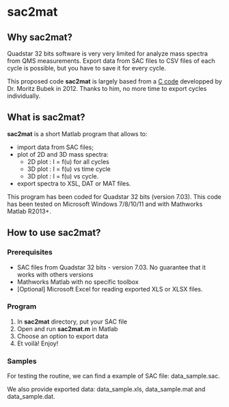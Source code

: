 # sac2mat

## Why sac2mat?

Quadstar 32 bits software is very very limited for analyze mass spectra from QMS measurements.
Export data from SAC files to CSV files of each cycle is possible, but you have to save it for every cycle.

This proposed code **sac2mat** is largely based from a [C code](http://www.bubek.org/sac2dat.php) developped by Dr. Moritz Bubek in 2012.
Thanks to him, no more time to export cycles individually.

## What is sac2mat?

 **sac2mat** is a short Matlab program that allows to:

* import data from SAC files;
* plot of 2D and 3D mass spectra:
    * 2D plot : I = f(u) for all cycles
    * 3D plot : I = f(u) vs time cycle
    * 3D plot : I = f(u) vs cycle.
* export spectra to XSL, DAT or MAT files.

This program has been coded for Quadstar 32 bits (version 7.03).
This code has been tested on Microsoft Windows 7/8/10/11 and with Mathworks Matlab R2013+.

## How to use sac2mat?
### Prerequisites

* SAC files from Quadstar 32 bits - version 7.03. No guarantee that it works with others versions
* Mathworks Matlab with no specific toolbox
* [Optional] Microsoft Excel for reading exported XLS or XLSX files.

### Program

1. In **sac2mat** directory, put your SAC file
2. Open and run  **sac2mat.m** in Matlab
3. Choose an option to export data
4. Et voilà! Enjoy!

### Samples

For testing the routine, we can find a example of SAC file: data_sample.sac.

We also provide exported data: data_sample.xls, data_sample.mat and data_sample.dat.
